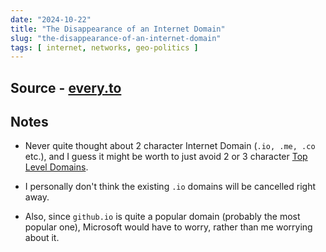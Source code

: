 ```yaml
---
date: "2024-10-22"
title: "The Disappearance of an Internet Domain"
slug: "the-disappearance-of-an-internet-domain"
tags: [ internet, networks, geo-politics ]
---
```




## Source - [every.to][1]

## Notes
* Never quite thought about 2 character Internet Domain (`.io, .me, .co` etc.), and I guess it might be worth to just avoid 2 or 3 character [Top Level Domains][2].
* I personally don't think the existing `.io` domains will be cancelled right away.
* Also, since `github.io` is quite a popular domain (probably the most popular one), Microsoft would have to worry, rather than me worrying about it.



   [1]: https://every.to/p/the-disappearance-of-an-internet-domain
   [2]: https://en.wikipedia.org/wiki/Top-level_domain
